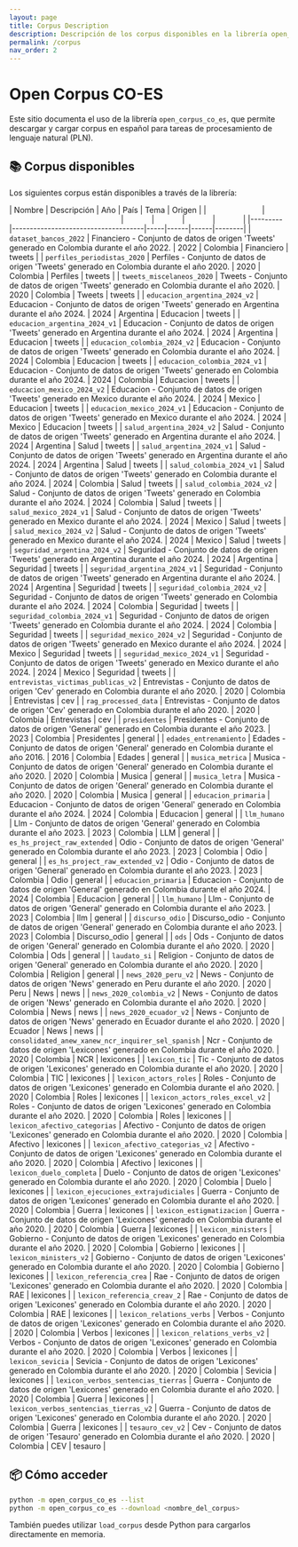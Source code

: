 ```yaml
---
layout: page
title: Corpus Description 
description: Descripción de los corpus disponibles en la librería open_corpus_co_es
permalink: /corpus
nav_order: 2
---
```



# Open Corpus CO-ES

Este sitio documenta el uso de la librería `open_corpus_co_es`, que permite descargar y cargar corpus en español para tareas de procesamiento de lenguaje natural (PLN).

## 📚 Corpus disponibles

Los siguientes corpus están disponibles a través de la librería:

| Nombre  | Descripción                         | Año | País | Tema | Origen |
|<img width=20%/>|<img width=40%/>|<img width=10%/>|<img width=10%/>|<img width=10%/>|<img width=10%/>|
|---------|-------------------------------------|-----|------|------|--------|
| `dataset_bancos_2022` | Financiero - Conjunto de datos de origen 'Tweets' generado en Colombia durante el año 2022.           | 2022 | Colombia | Financiero | tweets |
| `perfiles_periodistas_2020` | Perfiles - Conjunto de datos de origen 'Tweets' generado en Colombia durante el año 2020.             | 2020 | Colombia | Perfiles | tweets |
| `tweets_miscelaneos_2020` | Tweets - Conjunto de datos de origen 'Tweets' generado en Colombia durante el año 2020.               | 2020 | Colombia | Tweets | tweets |
| `educacion_argentina_2024_v2` | Educacion - Conjunto de datos de origen 'Tweets' generado en Argentina durante el año 2024.           | 2024 | Argentina | Educacion | tweets |
| `educacion_argentina_2024_v1` | Educacion - Conjunto de datos de origen 'Tweets' generado en Argentina durante el año 2024.           | 2024 | Argentina | Educacion | tweets |
| `educacion_colombia_2024_v2` | Educacion - Conjunto de datos de origen 'Tweets' generado en Colombia durante el año 2024.            | 2024 | Colombia | Educacion | tweets |
| `educacion_colombia_2024_v1` | Educacion - Conjunto de datos de origen 'Tweets' generado en Colombia durante el año 2024.            | 2024 | Colombia | Educacion | tweets |
| `educacion_mexico_2024_v2` | Educacion - Conjunto de datos de origen 'Tweets' generado en Mexico durante el año 2024.              | 2024 | Mexico | Educacion | tweets |
| `educacion_mexico_2024_v1` | Educacion - Conjunto de datos de origen 'Tweets' generado en Mexico durante el año 2024.              | 2024 | Mexico | Educacion | tweets |
| `salud_argentina_2024_v2` | Salud - Conjunto de datos de origen 'Tweets' generado en Argentina durante el año 2024.               | 2024 | Argentina | Salud | tweets |
| `salud_argentina_2024_v1` | Salud - Conjunto de datos de origen 'Tweets' generado en Argentina durante el año 2024.               | 2024 | Argentina | Salud | tweets |
| `salud_colombia_2024_v1` | Salud - Conjunto de datos de origen 'Tweets' generado en Colombia durante el año 2024.                | 2024 | Colombia | Salud | tweets |
| `salud_colombia_2024_v2` | Salud - Conjunto de datos de origen 'Tweets' generado en Colombia durante el año 2024.                | 2024 | Colombia | Salud | tweets |
| `salud_mexico_2024_v1` | Salud - Conjunto de datos de origen 'Tweets' generado en Mexico durante el año 2024.                  | 2024 | Mexico | Salud | tweets |
| `salud_mexico_2024_v2` | Salud - Conjunto de datos de origen 'Tweets' generado en Mexico durante el año 2024.                  | 2024 | Mexico | Salud | tweets |
| `seguridad_argentina_2024_v2` | Seguridad - Conjunto de datos de origen 'Tweets' generado en Argentina durante el año 2024.           | 2024 | Argentina | Seguridad | tweets |
| `seguridad_argentina_2024_v1` | Seguridad - Conjunto de datos de origen 'Tweets' generado en Argentina durante el año 2024.           | 2024 | Argentina | Seguridad | tweets |
| `seguridad_colombia_2024_v2` | Seguridad - Conjunto de datos de origen 'Tweets' generado en Colombia durante el año 2024.            | 2024 | Colombia | Seguridad | tweets |
| `seguridad_colombia_2024_v1` | Seguridad - Conjunto de datos de origen 'Tweets' generado en Colombia durante el año 2024.            | 2024 | Colombia | Seguridad | tweets |
| `seguridad_mexico_2024_v2` | Seguridad - Conjunto de datos de origen 'Tweets' generado en Mexico durante el año 2024.              | 2024 | Mexico | Seguridad | tweets |
| `seguridad_mexico_2024_v1` | Seguridad - Conjunto de datos de origen 'Tweets' generado en Mexico durante el año 2024.              | 2024 | Mexico | Seguridad | tweets |
| `entrevistas_victimas_publicas_v2` | Entrevistas - Conjunto de datos de origen 'Cev' generado en Colombia durante el año 2020.             | 2020 | Colombia | Entrevistas | cev |
| `rag_processed_data` | Entrevistas - Conjunto de datos de origen 'Cev' generado en Colombia durante el año 2020.             | 2020 | Colombia | Entrevistas | cev |
| `presidentes` | Presidentes - Conjunto de datos de origen 'General' generado en Colombia durante el año 2023.         | 2023 | Colombia | Presidentes | general |
| `edades_entrenamiento` | Edades - Conjunto de datos de origen 'General' generado en Colombia durante el año 2016.              | 2016 | Colombia | Edades | general |
| `musica_metrica` | Musica - Conjunto de datos de origen 'General' generado en Colombia durante el año 2020.              | 2020 | Colombia | Musica | general |
| `musica_letra` | Musica - Conjunto de datos de origen 'General' generado en Colombia durante el año 2020.              | 2020 | Colombia | Musica | general |
| `educacion_primaria` | Educacion - Conjunto de datos de origen 'General' generado en Colombia durante el año 2024.           | 2024 | Colombia | Educacion | general |
| `llm_humano` | Llm - Conjunto de datos de origen 'General' generado en Colombia durante el año 2023.                 | 2023 | Colombia | LLM | general |
| `es_hs_project_raw_extended` | Odio - Conjunto de datos de origen 'General' generado en Colombia durante el año 2023.                | 2023 | Colombia | Odio | general |
| `es_hs_project_raw_extended_v2` | Odio - Conjunto de datos de origen 'General' generado en Colombia durante el año 2023.                | 2023 | Colombia | Odio | general |
| `educacion_primaria` | Educacion - Conjunto de datos de origen 'General' generado en Colombia durante el año 2024.           | 2024 | Colombia | Educacion | general |
| `llm_humano` | Llm - Conjunto de datos de origen 'General' generado en Colombia durante el año 2023.                 | 2023 | Colombia | llm | general |
| `discurso_odio` | Discurso_odio - Conjunto de datos de origen 'General' generado en Colombia durante el año 2023.       | 2023 | Colombia | Discurso_odio | general |
| `ods` | Ods - Conjunto de datos de origen 'General' generado en Colombia durante el año 2020.                 | 2020 | Colombia | Ods | general |
| `laudato_si` | Religion - Conjunto de datos de origen 'General' generado en Colombia durante el año 2020.            | 2020 | Colombia | Religion | general |
| `news_2020_peru_v2` | News - Conjunto de datos de origen 'News' generado en Peru durante el año 2020.                       | 2020 | Peru | News | news |
| `news_2020_colombia_v2` | News - Conjunto de datos de origen 'News' generado en Colombia durante el año 2020.                   | 2020 | Colombia | News | news |
| `news_2020_ecuador_v2` | News - Conjunto de datos de origen 'News' generado en Ecuador durante el año 2020.                    | 2020 | Ecuador | News | news |
| `consolidated_anew_xanew_ncr_inquirer_sel_spanish` | Ncr - Conjunto de datos de origen 'Lexicones' generado en Colombia durante el año 2020.               | 2020 | Colombia | NCR | lexicones |
| `lexicon_tic` | Tic - Conjunto de datos de origen 'Lexicones' generado en Colombia durante el año 2020.               | 2020 | Colombia | TIC | lexicones |
| `lexicon_actors_roles` | Roles - Conjunto de datos de origen 'Lexicones' generado en Colombia durante el año 2020.             | 2020 | Colombia | Roles | lexicones |
| `lexicon_actors_roles_excel_v2` | Roles - Conjunto de datos de origen 'Lexicones' generado en Colombia durante el año 2020.             | 2020 | Colombia | Roles | lexicones |
| `lexicon_afectivo_categorias` | Afectivo - Conjunto de datos de origen 'Lexicones' generado en Colombia durante el año 2020.          | 2020 | Colombia | Afectivo | lexicones |
| `lexicon_afectivo_categorias_v2` | Afectivo - Conjunto de datos de origen 'Lexicones' generado en Colombia durante el año 2020.          | 2020 | Colombia | Afectivo | lexicones |
| `lexicon_duelo_completa` | Duelo - Conjunto de datos de origen 'Lexicones' generado en Colombia durante el año 2020.             | 2020 | Colombia | Duelo | lexicones |
| `lexicon_ejecuciones_extrajudiciales` | Guerra - Conjunto de datos de origen 'Lexicones' generado en Colombia durante el año 2020.            | 2020 | Colombia | Guerra | lexicones |
| `lexicon_estigmatizacion` | Guerra - Conjunto de datos de origen 'Lexicones' generado en Colombia durante el año 2020.            | 2020 | Colombia | Guerra | lexicones |
| `lexicon_ministers` | Gobierno - Conjunto de datos de origen 'Lexicones' generado en Colombia durante el año 2020.          | 2020 | Colombia | Gobierno | lexicones |
| `lexicon_ministers_v2` | Gobierno - Conjunto de datos de origen 'Lexicones' generado en Colombia durante el año 2020.          | 2020 | Colombia | Gobierno | lexicones |
| `lexicon_referencia_crea` | Rae - Conjunto de datos de origen 'Lexicones' generado en Colombia durante el año 2020.               | 2020 | Colombia | RAE | lexicones |
| `lexicon_referencia_creav_2` | Rae - Conjunto de datos de origen 'Lexicones' generado en Colombia durante el año 2020.               | 2020 | Colombia | RAE | lexicones |
| `lexicon_relations_verbs` | Verbos - Conjunto de datos de origen 'Lexicones' generado en Colombia durante el año 2020.            | 2020 | Colombia | Verbos | lexicones |
| `lexicon_relations_verbs_v2` | Verbos - Conjunto de datos de origen 'Lexicones' generado en Colombia durante el año 2020.            | 2020 | Colombia | Verbos | lexicones |
| `lexicon_sevicia` | Sevicia - Conjunto de datos de origen 'Lexicones' generado en Colombia durante el año 2020.           | 2020 | Colombia | Sevicia | lexicones |
| `lexicon_verbos_sentencias_tierras` | Guerra - Conjunto de datos de origen 'Lexicones' generado en Colombia durante el año 2020.            | 2020 | Colombia | Guerra | lexicones |
| `lexicon_verbos_sentencias_tierras_v2` | Guerra - Conjunto de datos de origen 'Lexicones' generado en Colombia durante el año 2020.            | 2020 | Colombia | Guerra | lexicones |
| `tesauro_cev_v2` | Cev - Conjunto de datos de origen 'Tesauro' generado en Colombia durante el año 2020.                 | 2020 | Colombia | CEV | tesauro |

## 📦 Cómo acceder

```bash
python -m open_corpus_co_es --list
python -m open_corpus_co_es --download <nombre_del_corpus>
```

También puedes utilizar `load_corpus` desde Python para cargarlos directamente en memoria.